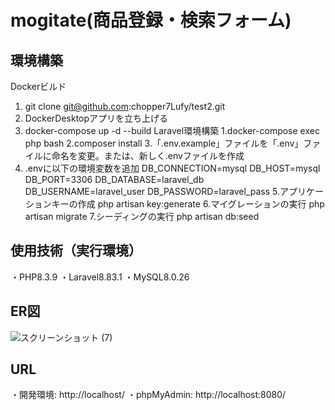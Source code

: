 # mogitate(商品登録・検索フォーム)
## 環境構築
Dockerビルド
  1. git clone git@github.com:chopper7Lufy/test2.git
  2. DockerDesktopアプリを立ち上げる
  3. docker-compose up -d --build
Laravel環境構築
  1.docker-compose exec php bash
  2.composer install
  3.「.env.example」ファイルを「.env」ファイルに命名を変更。または、新しく.envファイルを作成
  4. .envに以下の環境変数を追加
  DB_CONNECTION=mysql
  DB_HOST=mysql
  DB_PORT=3306
  DB_DATABASE=laravel_db
  DB_USERNAME=laravel_user
  DB_PASSWORD=laravel_pass
  5.アプリケーションキーの作成
  php artisan key:generate
  6.マイグレーションの実行
  php artisan migrate
  7.シーディングの実行
  php artisan db:seed
## 使用技術（実行環境）
  ・PHP8.3.9
  ・Laravel8.83.1
  ・MySQL8.0.26
## ER図
![スクリーンショット (7)](https://github.com/user-attachments/assets/a2622387-d0af-4feb-af08-d09fb92512b6)
## URL
・開発環境: http://localhost/
・phpMyAdmin: http://localhost:8080/
